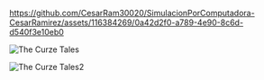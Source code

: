 https://github.com/CesarRam30020/SimulacionPorComputadora-CesarRamirez/assets/116384269/0a42d2f0-a789-4e90-8c6d-d540f3e10eb0

![The Curze Tales](https://github.com/CesarRam30020/SimulacionPorComputadora-CesarRamirez/assets/116384269/1f4447fb-a99b-49e8-9189-c083e3545635)

![The Curze Tales2](https://github.com/CesarRam30020/SimulacionPorComputadora-CesarRamirez/assets/116384269/282de826-336d-4a49-b720-369167cc9b1a)
